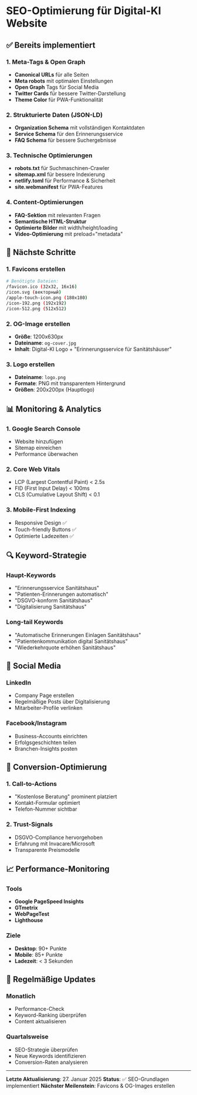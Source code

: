 # SEO-Optimierung für Digital-KI Website

## ✅ Bereits implementiert

### 1. Meta-Tags & Open Graph
- **Canonical URLs** für alle Seiten
- **Meta robots** mit optimalen Einstellungen
- **Open Graph** Tags für Social Media
- **Twitter Cards** für bessere Twitter-Darstellung
- **Theme Color** für PWA-Funktionalität

### 2. Strukturierte Daten (JSON-LD)
- **Organization Schema** mit vollständigen Kontaktdaten
- **Service Schema** für den Erinnerungsservice
- **FAQ Schema** für bessere Suchergebnisse

### 3. Technische Optimierungen
- **robots.txt** für Suchmaschinen-Crawler
- **sitemap.xml** für bessere Indexierung
- **netlify.toml** für Performance & Sicherheit
- **site.webmanifest** für PWA-Features

### 4. Content-Optimierungen
- **FAQ-Sektion** mit relevanten Fragen
- **Semantische HTML-Struktur**
- **Optimierte Bilder** mit width/height/loading
- **Video-Optimierung** mit preload="metadata"

## 🚀 Nächste Schritte

### 1. Favicons erstellen
```bash
# Benötigte Dateien:
/favicon.ico (32x32, 16x16)
/icon.svg (векторный)
/apple-touch-icon.png (180x180)
/icon-192.png (192x192)
/icon-512.png (512x512)
```

### 2. OG-Image erstellen
- **Größe**: 1200x630px
- **Dateiname**: `og-cover.jpg`
- **Inhalt**: Digital-KI Logo + "Erinnerungsservice für Sanitätshäuser"

### 3. Logo erstellen
- **Dateiname**: `logo.png`
- **Formate**: PNG mit transparentem Hintergrund
- **Größen**: 200x200px (Hauptlogo)

## 📊 Monitoring & Analytics

### 1. Google Search Console
- Website hinzufügen
- Sitemap einreichen
- Performance überwachen

### 2. Core Web Vitals
- LCP (Largest Contentful Paint) < 2.5s
- FID (First Input Delay) < 100ms
- CLS (Cumulative Layout Shift) < 0.1

### 3. Mobile-First Indexing
- Responsive Design ✅
- Touch-friendly Buttons ✅
- Optimierte Ladezeiten ✅

## 🔍 Keyword-Strategie

### Haupt-Keywords
- "Erinnerungsservice Sanitätshaus"
- "Patienten-Erinnerungen automatisch"
- "DSGVO-konform Sanitätshaus"
- "Digitalisierung Sanitätshaus"

### Long-tail Keywords
- "Automatische Erinnerungen Einlagen Sanitätshaus"
- "Patientenkommunikation digital Sanitätshaus"
- "Wiederkehrquote erhöhen Sanitätshaus"

## 📱 Social Media

### LinkedIn
- Company Page erstellen
- Regelmäßige Posts über Digitalisierung
- Mitarbeiter-Profile verlinken

### Facebook/Instagram
- Business-Accounts einrichten
- Erfolgsgeschichten teilen
- Branchen-Insights posten

## 🎯 Conversion-Optimierung

### 1. Call-to-Actions
- "Kostenlose Beratung" prominent platziert
- Kontakt-Formular optimiert
- Telefon-Nummer sichtbar

### 2. Trust-Signals
- DSGVO-Compliance hervorgehoben
- Erfahrung mit Invacare/Microsoft
- Transparente Preismodelle

## 📈 Performance-Monitoring

### Tools
- **Google PageSpeed Insights**
- **GTmetrix**
- **WebPageTest**
- **Lighthouse**

### Ziele
- **Desktop**: 90+ Punkte
- **Mobile**: 85+ Punkte
- **Ladezeit**: < 3 Sekunden

## 🔄 Regelmäßige Updates

### Monatlich
- Performance-Check
- Keyword-Ranking überprüfen
- Content aktualisieren

### Quartalsweise
- SEO-Strategie überprüfen
- Neue Keywords identifizieren
- Conversion-Raten analysieren

---

**Letzte Aktualisierung**: 27. Januar 2025
**Status**: ✅ SEO-Grundlagen implementiert
**Nächster Meilenstein**: Favicons & OG-Images erstellen

